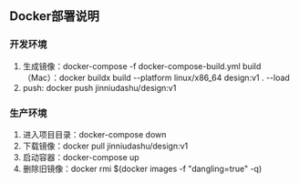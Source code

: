 ## Docker部署说明
### 开发环境
1. 生成镜像：docker-compose -f docker-compose-build.yml build
   （Mac）：docker buildx build --platform linux/x86_64 design:v1 . --load
2. push: docker push jinniudashu/design:v1
### 生产环境
1. 进入项目目录：docker-compose down
2. 下载镜像：docker pull jinniudashu/design:v1
3. 启动容器：docker-compose up
4. 删除旧镜像：docker rmi $(docker images -f "dangling=true" -q)
